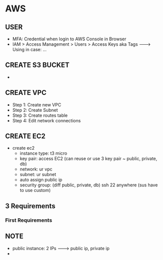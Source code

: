 # AWS 

## USER 

- MFA: Credential when login to AWS Console in Browser
- IAM > Access Management > Users > Access Keys aka Tags 
---> Using in case: ...

## CREATE S3 BUCKET

- 

## CREATE VPC
- Step 1: Create new VPC
- Step 2: Create Subnet
- Step 3: Create routes table
- Step 4: Edit network connections

## CREATE EC2
- create ec2
    - instance type: t3 micro 
    - key pair: access EC2 (can reuse or use 3 key pair ~ public, private, db)
    - network: ur vpc
    - subnet: ur subnet
    - auto assign public ip
    - security group: (diff public, private, db) ssh 22 anywhere (sus have to use custom) 

## 3 Requirements

### First Requirements

## NOTE

- public instance: 2 IPs ---> public ip, private ip
- 